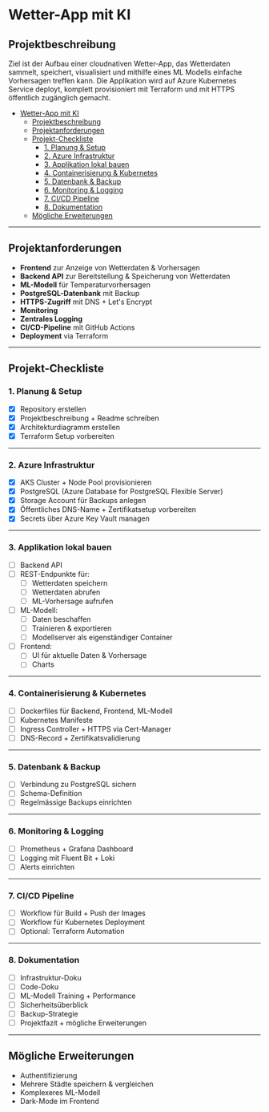 # Wetter-App mit KI

## Projektbeschreibung

Ziel ist der Aufbau einer cloudnativen Wetter-App, das Wetterdaten sammelt, speichert, visualisiert und mithilfe eines ML Modells einfache Vorhersagen treffen kann. Die Applikation wird auf Azure Kubernetes Service deployt, komplett provisioniert mit Terraform und mit HTTPS öffentlich zugänglich gemacht.

- [Wetter-App mit KI](#wetter-app-mit-ki)
  - [Projektbeschreibung](#projektbeschreibung)
  - [Projektanforderungen](#projektanforderungen)
  - [Projekt-Checkliste](#projekt-checkliste)
    - [1. Planung \& Setup](#1-planung--setup)
    - [2. Azure Infrastruktur](#2-azure-infrastruktur)
    - [3. Applikation lokal bauen](#3-applikation-lokal-bauen)
    - [4. Containerisierung \& Kubernetes](#4-containerisierung--kubernetes)
    - [5. Datenbank \& Backup](#5-datenbank--backup)
    - [6. Monitoring \& Logging](#6-monitoring--logging)
    - [7. CI/CD Pipeline](#7-cicd-pipeline)
    - [8. Dokumentation](#8-dokumentation)
  - [Mögliche Erweiterungen](#mögliche-erweiterungen)
---

## Projektanforderungen

- **Frontend** zur Anzeige von Wetterdaten & Vorhersagen
- **Backend API** zur Bereitstellung & Speicherung von Wetterdaten
- **ML-Modell** für Temperaturvorhersagen 
- **PostgreSQL-Datenbank** mit Backup
- **HTTPS-Zugriff** mit DNS + Let's Encrypt
- **Monitoring**
- **Zentrales Logging**
- **CI/CD-Pipeline** mit GitHub Actions
- **Deployment** via Terraform

---

## Projekt-Checkliste 

### 1. Planung & Setup
- [x] Repository erstellen
- [x] Projektbeschreibung + Readme schreiben
- [x] Architekturdiagramm erstellen
- [x] Terraform Setup vorbereiten

---

### 2. Azure Infrastruktur
- [x] AKS Cluster + Node Pool provisionieren
- [x] PostgreSQL (Azure Database for PostgreSQL Flexible Server)
- [x] Storage Account für Backups anlegen
- [x] Öffentliches DNS-Name + Zertifikatsetup vorbereiten
- [x] Secrets über Azure Key Vault managen

---

### 3. Applikation lokal bauen
- [ ] Backend API
- [ ] REST-Endpunkte für:
  - [ ] Wetterdaten speichern
  - [ ] Wetterdaten abrufen
  - [ ] ML-Vorhersage aufrufen
- [ ] ML-Modell:
  - [ ] Daten beschaffen
  - [ ] Trainieren & exportieren
  - [ ] Modellserver als eigenständiger Container
- [ ] Frontend:
  - [ ] UI für aktuelle Daten & Vorhersage
  - [ ] Charts

---

### 4. Containerisierung & Kubernetes
- [ ] Dockerfiles für Backend, Frontend, ML-Modell
- [ ] Kubernetes Manifeste
- [ ] Ingress Controller + HTTPS via Cert-Manager
- [ ] DNS-Record + Zertifikatsvalidierung

---

### 5. Datenbank & Backup
- [ ] Verbindung zu PostgreSQL sichern 
- [ ] Schema-Definition
- [ ] Regelmässige Backups einrichten

---

### 6. Monitoring & Logging
- [ ] Prometheus + Grafana Dashboard
- [ ] Logging mit Fluent Bit + Loki
- [ ] Alerts einrichten 

---

### 7. CI/CD Pipeline 
- [ ] Workflow für Build + Push der Images
- [ ] Workflow für Kubernetes Deployment
- [ ] Optional: Terraform Automation

---

### 8. Dokumentation
- [ ] Infrastruktur-Doku
- [ ] Code-Doku 
- [ ] ML-Modell Training + Performance
- [ ] Sicherheitsüberblick 
- [ ] Backup-Strategie
- [ ] Projektfazit + mögliche Erweiterungen

---

## Mögliche Erweiterungen
- Authentifizierung 
- Mehrere Städte speichern & vergleichen
- Komplexeres ML-Modell 
- Dark-Mode im Frontend
